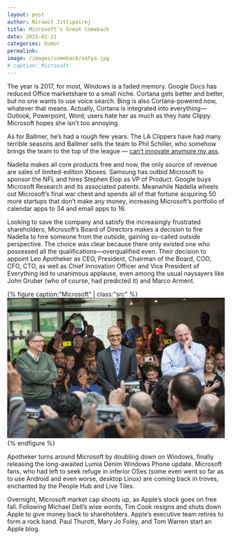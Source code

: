 ```yaml
---
layout: post
author: Nirawit Jittipairoj
title: Microsoft’s Great Comeback
date: 2015-02-21
categories: humor
permalink:
image: /images/comeback/satya.jpg
# caption: Microsoft
---
```


The year is 2017, for most, Windows is a faded memory. Google Docs has reduced Office marketshare to a small niche. Cortana gets better and better, but no one wants to use voice search. Bing is also Cortana-powered now, whatever that means. Actually, Cortana is integrated into everything—Outlook, Powerpoint, Word; users hate her as much as they hate Clippy. Microsoft hopes she isn’t too annoying.

As for Ballmer, he’s had a rough few years. The LA Clippers have had many terrible seasons and Ballmer sells the team to Phil Schiller, who somehow brings the team to the top of the league — [can’t innovate anymore my ass](https://www.youtube.com/watch?v=21zy13JsCYA).

Nadella makes all core products free and now, the only source of revenue are sales of limited-edition Xboxes. Samsung has outbid Microsoft to sponsor the NFL and hires Stephen Elop as VP of Product. Google buys Microsoft Research and its associated patents. Meanwhile Nadella wheels out Microsoft’s final war chest and spends all of that fortune acquiring 50 more startups that don’t make any money, increasing Microsoft’s portfolio of calendar apps to 34 and email apps to 16.

Looking to save the company and satisfy the increasingly frustrated shareholders, Microsoft’s Board of Directors makes a decision to fire Nadella to hire someone from the outside, gaining so-called outside perspective. The choice was clear because there only existed one who possessed all the qualifications—overqualified even. Their decision to appoint Leo Apotheker as CEO, President, Chairman of the Board, COO, CFO, CTO, as well as Chief Innovation Officer and Vice President of Everything led to unanimous applause, even among the usual naysayers like John Gruber (who of course, had predicted it) and Marco Arment.

{% figure caption:"Microsoft" | class:"src" %}
![](/images/comeback/satya-2.jpg)
{% endfigure %}

Apotheker turns around Microsoft by doubling down on Windows, finally releasing the long-awaited Lumia Denim Windows Phone update. Microsoft fans, who had left to seek refuge in inferior OSes (some even went so far as to use Android and even worse, desktop Linux) are coming back in troves, enchanted by the People Hub and Live Tiles.

Overnight, Microsoft market cap shoots up, as Apple’s stock goes on free fall. Following Michael Dell’s wise words, Tim Cook resigns and shuts down Apple to give money back to shareholders. Apple’s executive team retires to form a rock band. Paul Thurott, Mary Jo Foley, and Tom Warren start an Apple blog.
